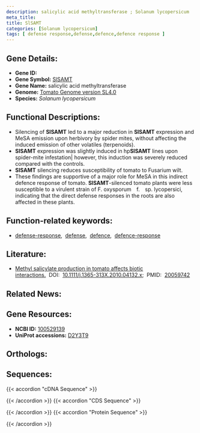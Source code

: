 ```yaml
---
description: salicylic acid methyltransferase ; Solanum lycopersicum
meta_title:
title: SlSAMT
categories: [Solanum lycopersicum]
tags: [ defense response,defense,defence,defence response ]
---
```


## Gene Details:
- **Gene ID:** []()
- **Gene Symbol:** <u>SlSAMT</u>
- **Gene Name:** salicylic acid methyltransferase
- **Genome:** [Tomato Genome version SL4.0](https://solgenomics.net/organism/solanum_lycopersicum/genome)
- **Species:** *Solanum lycopersicum*

## Functional Descriptions:
   - Silencing of **SlSAMT** led to a major reduction in **SlSAMT** expression and MeSA emission upon herbivory by spider mites, without affecting the induced emission of other volatiles (terpenoids).
   - **SlSAMT** expression was slightly induced in hp**SlSAMT** lines upon spider-mite infestation| however, this induction was severely reduced compared with the controls.
   - **SlSAMT** silencing reduces susceptibility of tomato to Fusarium wilt.
   - These findings are supportive of a major role for MeSA in this indirect defence response of tomato. **SlSAMT**-silenced tomato plants were less susceptible to a virulent strain of F. oxysporum f. sp. lycopersici, indicating that the direct defense responses in the roots are also affected in these plants.

## Function-related keywords:
   - [defense-response](/tags/defense-response/),&nbsp;&nbsp;[defense](/tags/defense/),&nbsp;&nbsp;[defence](/tags/defence/),&nbsp;&nbsp;[defence-response](/tags/defence-response/)

## Literature:
   - [Methyl salicylate production in tomato affects biotic interactions.](https://doi.org/10.1111/j.1365-313X.2010.04132.x)&nbsp;&nbsp;DOI:&nbsp;&nbsp;[10.1111/j.1365-313X.2010.04132.x](https://doi.org/10.1111/j.1365-313X.2010.04132.x);&nbsp;&nbsp;PMID:&nbsp;&nbsp;[20059742](https://pubmed.ncbi.nlm.nih.gov/20059742/)

## Related News:

## Gene Resources:
- **NCBI ID:**  [100529139](https://www.ncbi.nlm.nih.gov/gene/?term=100529139)
- **UniProt accessions:**  [D2Y3T9](https://www.uniprot.org/uniprotkb/D2Y3T9/entry)

## Orthologs:

## Sequences:
{{< accordion "cDNA Sequence" >}}

{{< /accordion >}}
{{< accordion "CDS Sequence" >}}

{{< /accordion >}}
{{< accordion "Protein Sequence" >}}

{{< /accordion >}}
